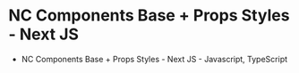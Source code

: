 # NC Components Base + Props Styles - Next JS

- NC Components Base + Props Styles - Next JS - Javascript, TypeScript
